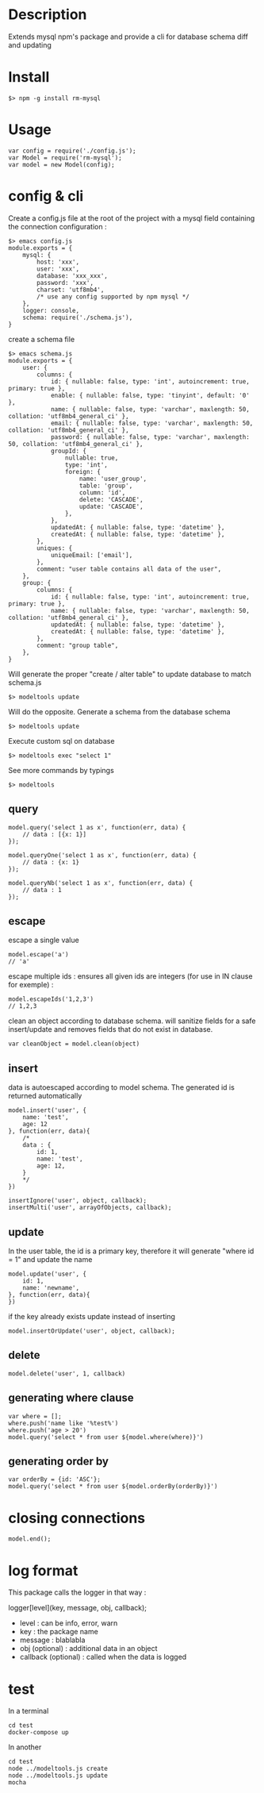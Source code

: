 # Description

Extends mysql npm's package and provide a cli for database schema diff and updating

# Install

	$> npm -g install rm-mysql

# Usage

    var config = require('./config.js');
    var Model = require('rm-mysql');
    var model = new Model(config);

# config & cli

Create a config.js file at the root of the project with a mysql field containing the connection configuration :

    $> emacs config.js
    module.exports = {
        mysql: {
            host: 'xxx',
            user: 'xxx',
            database: 'xxx_xxx',
            password: 'xxx',
            charset: 'utf8mb4',
            /* use any config supported by npm mysql */
        },
        logger: console,
        schema: require('./schema.js'),
    }

create a schema file

    $> emacs schema.js
    module.exports = {
        user: {
            columns: {
                id: { nullable: false, type: 'int', autoincrement: true, primary: true },
                enable: { nullable: false, type: 'tinyint', default: '0' },
                name: { nullable: false, type: 'varchar', maxlength: 50, collation: 'utf8mb4_general_ci' },
                email: { nullable: false, type: 'varchar', maxlength: 50, collation: 'utf8mb4_general_ci' },
                password: { nullable: false, type: 'varchar', maxlength: 50, collation: 'utf8mb4_general_ci' },
                groupId: {
                    nullable: true,
                    type: 'int',
                    foreign: {
                        name: 'user_group',
                        table: 'group',
                        column: 'id',
                        delete: 'CASCADE',
                        update: 'CASCADE',
                    },
                },
                updatedAt: { nullable: false, type: 'datetime' },
                createdAt: { nullable: false, type: 'datetime' },
            },
            uniques: {
                uniqueEmail: ['email'],
            },
            comment: "user table contains all data of the user",
        },
        group: {
            columns: {
                id: { nullable: false, type: 'int', autoincrement: true, primary: true },
                name: { nullable: false, type: 'varchar', maxlength: 50, collation: 'utf8mb4_general_ci' },
                updatedAt: { nullable: false, type: 'datetime' },
                createdAt: { nullable: false, type: 'datetime' },
            },
            comment: "group table",
        },
    }

Will generate the proper "create / alter table" to update database to match schema.js 

    $> modeltools update

Will do the opposite. Generate a schema from the database schema 

    $> modeltools update

Execute custom sql on database

    $> modeltools exec "select 1"

See more commands by typings

    $> modeltools

## query

    model.query('select 1 as x', function(err, data) {
        // data : [{x: 1}]
    });

    model.queryOne('select 1 as x', function(err, data) {
        // data : {x: 1}
    });

    model.queryNb('select 1 as x', function(err, data) {
        // data : 1
    });

## escape

escape a single value

    model.escape('a')
    // 'a'

escape multiple ids : ensures all given ids are integers (for use in IN clause for exemple) :

    model.escapeIds('1,2,3')
    // 1,2,3

clean an object according to database schema. will sanitize fields for a safe insert/update and removes fields that do not exist in database.

    var cleanObject = model.clean(object)

## insert

data is autoescaped according to model schema.
The generated id is returned automatically

    model.insert('user', {
        name: 'test',
        age: 12
    }, function(err, data){
        /*
        data : {
            id: 1,
            name: 'test',
            age: 12,
        }
        */
    })

    insertIgnore('user', object, callback);
    insertMulti('user', arrayOfObjects, callback);

## update

In the user table, the id is a primary key, therefore it will generate "where id = 1" and update the name

    model.update('user', {
        id: 1,
        name: 'newname',
    }, function(err, data){
    })

if the key already exists update instead of inserting

    model.insertOrUpdate('user', object, callback);

## delete

    model.delete('user', 1, callback)

## generating where clause

    var where = [];
    where.push('name like '%test%')
    where.push('age > 20')
    model.query('select * from user ${model.where(where)}')

## generating order by

    var orderBy = {id: 'ASC'};
    model.query('select * from user ${model.orderBy(orderBy)}')

# closing connections

    model.end();

# log format

This package calls the logger in that way :

logger[level](key, message, obj, callback);

* level : can be info, error, warn
* key : the package name
* message : blablabla
* obj (optional) : additional data in an object
* callback (optional) : called when the data is logged

# test

In a terminal

    cd test
    docker-compose up

In another

    cd test
    node ../modeltools.js create
    node ../modeltools.js update
    mocha
